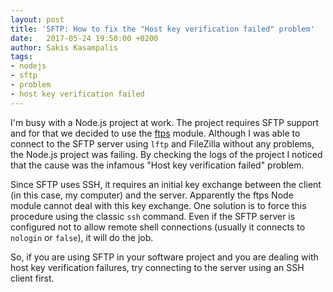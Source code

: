 ```yaml
---
layout: post
title: 'SFTP: How to fix the "Host key verification failed" problem'
date:   2017-05-24 19:50:00 +0200
author: Sakis Kasampalis
tags:
- nodejs
- sftp
- problem
- host key verification failed
---
```


I'm busy with a Node.js project at work. The project requires SFTP support and for that we decided to use the [ftps] module. Although I was able
to connect to the SFTP server using `lftp` and FileZilla without any problems, the Node.js project was failing. By checking the logs of the project I noticed that the cause was the infamous "Host key verification failed" problem.

Since SFTP uses SSH, it requires an initial key exchange between the client (in this case, my computer) and the server. Apparently the ftps Node 
module cannot deal with this key exchange. One solution is to force this procedure using the classic `ssh` command. Even if the SFTP server is
configured not to allow remote shell connections (usually it connects to `nologin` or `false`), it will do the job.

So, if you are using SFTP in your software project and you are dealing with host key verification failures, try connecting to the server using an 
SSH client first.

[ftps]: https://www.npmjs.com/package/ftps
